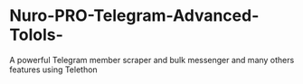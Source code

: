 # Nuro-PRO-Telegram-Advanced-Tolols-
A powerful Telegram member scraper and bulk messenger and many others features using Telethon

